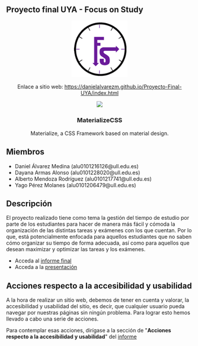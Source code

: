 ## Proyecto final UYA - Focus on Study</h1>

<p align="center">
  <a href="https://danielalvarezm.github.io/Proyecto-Final-UYA/index.html">
    <img src="images/logo.png" width="150" style="max-width:100%;">
  </a>
</p>

<p align="center">
  Enlace a sitio web: <a href="https://danielalvarezm.github.io/Proyecto-Final-UYA/index.html">https://danielalvarezm.github.io/Proyecto-Final-UYA/index.html</a>
</p>

<p align="center">
  <a href="http://materializecss.com/">
    <img src="http://materializecss.com/res/materialize.svg" style="max-width:100%;">
  </a>
</p>

<h3 align="center">MaterializeCSS</h3>
<p align="center">
  Materialize, a CSS Framework based on material design.
</p>

## Miembros

<ul>
  <li>Daniel Álvarez Medina (alu0101216126@ull.edu.es)</li>
  <li>Dayana Armas Alonso (alu0101228020@ull.edu.es)</li>
  <li>Alberto Mendoza Rodríguez (alu0101217741@ull.edu.es)</li>
  <li>Yago Pérez Molanes (alu0101206479@ull.edu.es)</li>
</ul>

## Descripción

El proyecto realizado tiene como tema la gestión del tiempo de estudio por parte de los estudiantes para hacer de manera más fácil y cómoda la organización de las distintas tareas y exámenes con los que cuentan. Por lo que, está potencialmente enfocada para aquellos estudiantes que no saben cómo organizar su tiempo de forma adecuada, así como para aquellos que desean maximizar y optimizar las tareas y los exámenes.

* Acceda al [informe final](/informes/Informe%20proyecto%20-%20UYA.pdf)
* Acceda a la [presentación](/informes/Presentación%20Proyecto%20final%20UyA.pdf)

## Acciones respecto a la accesibilidad y usabilidad

A la hora de realizar un sitio web, debemos de tener en cuenta y valorar, la accesibilidad y usabilidad del sitio, es decir, que cualquier usuario pueda navegar por nuestras páginas sin ningún problema. Para lograr esto hemos llevado a cabo una serie de acciones.

Para contemplar esas acciones, dirígase a la sección de "**Acciones respecto a la accesibilidad y usabilidad**" del [informe](/informes/Informe%20proyecto%20-%20UYA.pdf)
